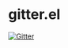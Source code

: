 # gitter.el

[![Gitter](https://badges.gitter.im/gitter-el/Lobby.svg)](https://gitter.im/gitter-el/Lobby?utm_source=badge&utm_medium=badge&utm_campaign=pr-badge&utm_content=badge)